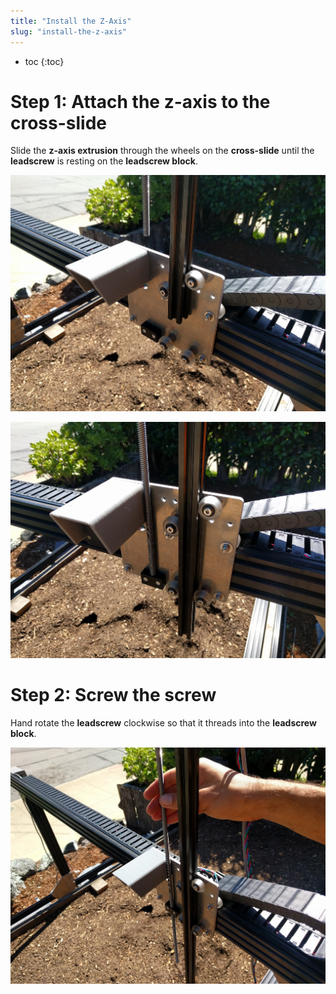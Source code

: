 ```yaml
---
title: "Install the Z-Axis"
slug: "install-the-z-axis"
---
```


* toc
{:toc}

# Step 1: Attach the z-axis to the cross-slide
Slide the **z-axis extrusion** through the wheels on the **cross-slide** until the **leadscrew** is resting on the **leadscrew block**.

![IMG_20160316_143750.jpg](IMG_20160316_143750.jpg)



![IMG_20160316_143818.jpg](IMG_20160316_143818.jpg)

# Step 2: Screw the screw
Hand rotate the **leadscrew** clockwise so that it threads into the **leadscrew block**.

![IMG_20160316_143846.jpg](IMG_20160316_143846.jpg)

